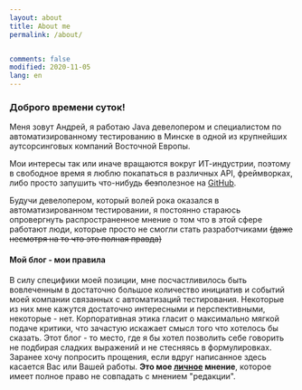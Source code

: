 ```yaml
---
layout: about
title: About me
permalink: /about/


comments: false
modified: 2020-11-05
lang: en
---
```


### Доброго времени суток!

Меня зовут Андрей, я работаю Java девелопером и специалистом по автоматизированному тестированию в Минске в одной из крупнейших аутсорсинговых компаний Восточной Европы.

Мои интересы так или иначе вращаются вокруг ИТ-индустрии, поэтому в свободное время я люблю покапаться в различных API, фреймворках, либо просто запушить что-нибудь ~~без~~полезное на [GitHub](https://github.com/avarabyeu).

Будучи девелопером, который волей рока оказался в автоматизированном тестировании, я постоянно стараюсь опровергнуть распространенное мнение о том что в этой сфере работают люди, которые просто не смогли стать разработчиками ~~(даже несмотря на то что это полная правда)~~

#### Мой блог - мои правила
В силу специфики моей позиции, мне посчастливилось быть вовлеченным в достаточно большое количество инициатив и событий моей компании связанных с автоматизаций тестирования. Некоторые из них мне кажутся достаточно интересными и перспективными, некоторые - нет. Корпоративная этика гласит о максимально мягкой подаче критики, что зачастую искажает смысл того что хотелось бы сказать. Этот блог - то место, где я бы хотел позволить себе говорить не подбирая сладких выражений и не стесняясь в формулировках. Заранее хочу попросить прощения, если вдруг написанное здесь касается Вас или Вашей работы. **Это мое <u>личное</u> мнение**, которое имеет полное право не совпадать с мнением "редакции".

